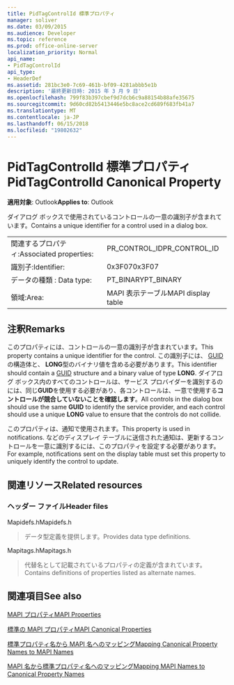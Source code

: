 ```yaml
---
title: PidTagControlId 標準プロパティ
manager: soliver
ms.date: 03/09/2015
ms.audience: Developer
ms.topic: reference
ms.prod: office-online-server
localization_priority: Normal
api_name:
- PidTagControlId
api_type:
- HeaderDef
ms.assetid: 281bc3e0-7c69-461b-bf09-4281abbb5e1b
description: '最終更新日時: 2015 年 3 月 9 日'
ms.openlocfilehash: 799f83b397cbef9d7dcb6c9a88154b88afe35675
ms.sourcegitcommit: 9d60cd82b5413446e5bc8ace2cd689f683fb41a7
ms.translationtype: MT
ms.contentlocale: ja-JP
ms.lasthandoff: 06/15/2018
ms.locfileid: "19802632"
---
```

# <a name="pidtagcontrolid-canonical-property"></a><span data-ttu-id="0e0db-103">PidTagControlId 標準プロパティ</span><span class="sxs-lookup"><span data-stu-id="0e0db-103">PidTagControlId Canonical Property</span></span>

  
  
<span data-ttu-id="0e0db-104">**適用対象**: Outlook</span><span class="sxs-lookup"><span data-stu-id="0e0db-104">**Applies to**: Outlook</span></span> 
  
<span data-ttu-id="0e0db-105">ダイアログ ボックスで使用されているコントロールの一意の識別子が含まれています。</span><span class="sxs-lookup"><span data-stu-id="0e0db-105">Contains a unique identifier for a control used in a dialog box.</span></span> 
  
|||
|:-----|:-----|
|<span data-ttu-id="0e0db-106">関連するプロパティ:</span><span class="sxs-lookup"><span data-stu-id="0e0db-106">Associated properties:</span></span>  <br/> |<span data-ttu-id="0e0db-107">PR_CONTROL_ID</span><span class="sxs-lookup"><span data-stu-id="0e0db-107">PR_CONTROL_ID</span></span>  <br/> |
|<span data-ttu-id="0e0db-108">識別子:</span><span class="sxs-lookup"><span data-stu-id="0e0db-108">Identifier:</span></span>  <br/> |<span data-ttu-id="0e0db-109">0x3F07</span><span class="sxs-lookup"><span data-stu-id="0e0db-109">0x3F07</span></span>  <br/> |
|<span data-ttu-id="0e0db-110">データの種類 : </span><span class="sxs-lookup"><span data-stu-id="0e0db-110">Data type:</span></span>  <br/> |<span data-ttu-id="0e0db-111">PT_BINARY</span><span class="sxs-lookup"><span data-stu-id="0e0db-111">PT_BINARY</span></span>  <br/> |
|<span data-ttu-id="0e0db-112">領域:</span><span class="sxs-lookup"><span data-stu-id="0e0db-112">Area:</span></span>  <br/> |<span data-ttu-id="0e0db-113">MAPI 表示テーブル</span><span class="sxs-lookup"><span data-stu-id="0e0db-113">MAPI display table</span></span>  <br/> |
   
## <a name="remarks"></a><span data-ttu-id="0e0db-114">注釈</span><span class="sxs-lookup"><span data-stu-id="0e0db-114">Remarks</span></span>

<span data-ttu-id="0e0db-115">このプロパティには、コントロールの一意の識別子が含まれています。</span><span class="sxs-lookup"><span data-stu-id="0e0db-115">This property contains a unique identifier for the control.</span></span> <span data-ttu-id="0e0db-116">この識別子には、 [GUID](guid.md)の構造体と、 **LONG**型のバイナリ値を含める必要があります。</span><span class="sxs-lookup"><span data-stu-id="0e0db-116">This identifier should contain a [GUID](guid.md) structure and a binary value of type **LONG**.</span></span> <span data-ttu-id="0e0db-117">ダイアログ ボックス内のすべてのコントロールは、サービス プロバイダーを識別するのには、同じ**GUID**を使用する必要があり、各コントロールは、一意で使用する**コントロールが競合していないことを確認します**。</span><span class="sxs-lookup"><span data-stu-id="0e0db-117">All controls in the dialog box should use the same **GUID** to identify the service provider, and each control should use a unique **LONG** value to ensure that the controls do not collide.</span></span> 
  
<span data-ttu-id="0e0db-118">このプロパティは、通知で使用されます。</span><span class="sxs-lookup"><span data-stu-id="0e0db-118">This property is used in notifications.</span></span> <span data-ttu-id="0e0db-119">などのディスプレイ テーブルに送信された通知は、更新するコントロールを一意に識別するには、このプロパティを設定する必要があります。</span><span class="sxs-lookup"><span data-stu-id="0e0db-119">For example, notifications sent on the display table must set this property to uniquely identify the control to update.</span></span> 
  
## <a name="related-resources"></a><span data-ttu-id="0e0db-120">関連リソース</span><span class="sxs-lookup"><span data-stu-id="0e0db-120">Related resources</span></span>

### <a name="header-files"></a><span data-ttu-id="0e0db-121">ヘッダー ファイル</span><span class="sxs-lookup"><span data-stu-id="0e0db-121">Header files</span></span>

<span data-ttu-id="0e0db-122">Mapidefs.h</span><span class="sxs-lookup"><span data-stu-id="0e0db-122">Mapidefs.h</span></span>
  
> <span data-ttu-id="0e0db-123">データ型定義を提供します。</span><span class="sxs-lookup"><span data-stu-id="0e0db-123">Provides data type definitions.</span></span>
    
<span data-ttu-id="0e0db-124">Mapitags.h</span><span class="sxs-lookup"><span data-stu-id="0e0db-124">Mapitags.h</span></span>
  
> <span data-ttu-id="0e0db-125">代替名として記載されているプロパティの定義が含まれています。</span><span class="sxs-lookup"><span data-stu-id="0e0db-125">Contains definitions of properties listed as alternate names.</span></span>
    
## <a name="see-also"></a><span data-ttu-id="0e0db-126">関連項目</span><span class="sxs-lookup"><span data-stu-id="0e0db-126">See also</span></span>



[<span data-ttu-id="0e0db-127">MAPI プロパティ</span><span class="sxs-lookup"><span data-stu-id="0e0db-127">MAPI Properties</span></span>](mapi-properties.md)
  
[<span data-ttu-id="0e0db-128">標準の MAPI プロパティ</span><span class="sxs-lookup"><span data-stu-id="0e0db-128">MAPI Canonical Properties</span></span>](mapi-canonical-properties.md)
  
[<span data-ttu-id="0e0db-129">標準プロパティ名から MAPI 名へのマッピング</span><span class="sxs-lookup"><span data-stu-id="0e0db-129">Mapping Canonical Property Names to MAPI Names</span></span>](mapping-canonical-property-names-to-mapi-names.md)
  
[<span data-ttu-id="0e0db-130">MAPI 名から標準プロパティ名へのマッピング</span><span class="sxs-lookup"><span data-stu-id="0e0db-130">Mapping MAPI Names to Canonical Property Names</span></span>](mapping-mapi-names-to-canonical-property-names.md)

